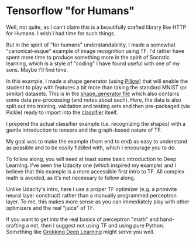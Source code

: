 # Tensorflow "for Humans"

Well, not quite, as I can't claim this is a beautifully crafted library like HTTP for Humans. I wish I had time for such things.

But in the spirit of "for humans" understandability, I made a somewhat "canonical-esque" example of image recognition using TF. I'd rather have spent more time to produce something more in the spirit of Socratic learning, which is a style of "coding" I have found useful with one of my sons. Maybe I'll find time.

In this example, I made a shape generator (using [Pillow](https://pillow.readthedocs.io/en/latest/)) that will enable the student to play with features a bit more than taking the standard MNIST (or similar) datasets.
This is in the [shape_generator file](generate_shapes.ipynb) which also contains some data pre-processing (and notes about such).
Here, the data is also split out into training, validation and testing sets and then pre-packaged (via Pickle) ready to import into the [classifier](tensor_flow_for_humans.ipynb) itself.

I prepend the actual classifier example (i.e. recognizing the shapes) with a gentle introduction to tensors and the graph-based nature of TF.

My goal was to make the example (from end to end) as easy to understand as possible and to be easily fiddled with, which I encourage you to do.
 
To follow along, you will need at least some basic introduction to Deep Learning. I've seen the Udacity one (which inspired my example) and I believe that this example is a more accessible first intro to TF.
All complex math is avoided, as it's not necessary to follow along.

Unlike Udacity's intro, here I use a proper TF optimizer (e.g. a primivite neural layer construct) rather than a manually programmed perceptron layer.
To me, this makes more sense as you can immediately play with other optimizers and the real "juice" of TF.

If you want to get into the real basics of perceptron "math" and hand-crafting a net, then I suggest not using TF and using pure Python.
Something like [Grokking Deep Learning](https://www.manning.com/books/grokking-deep-learning) might serve you well.